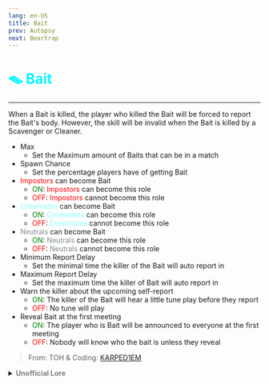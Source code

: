 ```yaml
---
lang: en-US
title: Bait
prev: Autopsy
next: Beartrap
---
```


# <font color=#00f7ff>🪤 <b>Bait</b></font> <Badge text="Helpful" type="tip" vertical="middle"/>
---

When a Bait is killed, the player who killed the Bait will be forced to report the Bait's body. However, the skill will be invalid when the Bait is killed by a Scavenger or Cleaner.
* Max
  * Set the Maximum amount of Baits that can be in a match
* Spawn Chance
  * Set the percentage players have of getting Bait
* <font color=red>Impostors</font> can become Bait
  * <font color=green>ON</font>: <font color=red>Impostors</font> can become this role
  * <font color=red>OFF</font>: <font color=red>Impostors</font> cannot become this role
* <font color=#8cffff>Crewmates</font> can become Bait
  * <font color=green>ON</font>: <font color=#8cffff>Crewmates</font> can become this role
  * <font color=red>OFF</font>: <font color=#8cffff>Crewmates</font> cannot become this role
* <font color=#7f8c8d>Neutrals</font> can become Bait
  * <font color=green>ON</font>: <font color=#7f8c8d>Neutrals</font> can become this role
  * <font color=red>OFF</font>: <font color=#7f8c8d>Neutrals</font> cannot become this role
* Minimum Report Delay
  * Set the minimal time the killer of the Bait will auto report in
* Maximum Report Delay
  * Set the maximum time the killer of Bait will auto report in
* Warn the killer about the upcoming self-report
  * <font color=green>ON</font>: The killer of the Bait will hear a little tune play before they report
  * <font color=red>OFF</font>: No tune will play
* Reveal Bait at the first meeting
  * <font color=green>ON</font>: The player who is Bait will be announced to everyone at the first meeting
  * <font color=red>OFF</font>: Nobody will know who the bait is unless they reveal

> From: TOH & Coding: [KARPED1EM](https://github.com/KARPED1EM)

<details>
<summary><b><font color=gray>Unofficial Lore</font></b></summary>

Placeholder: This role is a ROLE OH EM GOSH
> Submitted by: Member
</details>